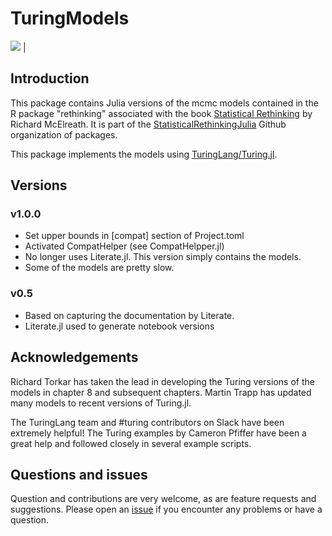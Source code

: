 # TuringModels


[![][travis-img]][travis-url] |


## Introduction

This package contains Julia versions of the mcmc models contained in the R package "rethinking" associated with the book [Statistical Rethinking](https://xcelab.net/rm/statistical-rethinking/) by Richard McElreath. It is part of the [StatisticalRethinkingJulia](https://github.com/StatisticalRethinkingJulia) Github organization of packages.

This package implements the models using [TuringLang/Turing.jl](https://github.com/TuringLang).

## Versions

### v1.0.0

- Set upper bounds in [compat] section of Project.toml
- Activated CompatHelper (see CompatHelpper.jl)
- No longer uses Literate.jl. This version simply contains the models.
- Some of the models are pretty slow.

### v0.5

- Based on capturing the documentation by Literate.
- Literate.jl used to generate notebook versions

## Acknowledgements

Richard Torkar has taken the lead in developing the Turing versions of the models in chapter 8 and subsequent chapters. Martin Trapp has updated many models to recent versions of Turing.jl.

The TuringLang team and #turing contributors on Slack have been extremely helpful! The Turing examples by Cameron Pfiffer have been a great help and followed closely in several example scripts.

## Questions and issues

Question and contributions are very welcome, as are feature requests and suggestions. Please open an [issue][issues-url] if you encounter any problems or have a question.

[travis-img]: https://travis-ci.com/StatisticalRethinkingJulia/TuringModels.jl.svg?branch=master
[travis-url]: https://travis-ci.com/StatisticalRethinkingJulia/TuringModels.jl

[issues-url]: https://github.com/StatisticalRethinkingJulia/TuringModels.jl/issues
